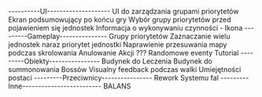 ----------UI--------------------
UI do zarządzania grupami priorytetów
Ekran podsumowujący po końcu gry
Wybór grupy priorytetów przed pojawieniem się jednostek
Informacja o wykonywaniu czynności - Ikona
---------Gameplay---------------
Grupy priorytetów
Zaznaczanie wielu jednostek naraz priorytet jednostki
Naprawienie przesuwania mapy podczas skrolowania
Anulowanie Akcji ???
Randomowe eventy
Tutorial
---------Obiekty----------------
Budynek do Leczenia
Budynek do summonowania Bossów
Visualny feedback podczas walki
Umiejętności postaci
---------Przeciwnicy----------------
Rework Systemu fal
---------Inne-------------------------
BALANS
